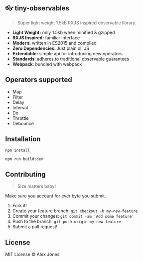 ## 👓 tiny-observables
> Super light weight 1.5kb RXJS inspired observable library.

- **Light Weight:** only 1.5kb when minified & gzipped
- **RXJS Inspired:** familiar interface
- **Modern:** written in ES2015 and compiled
- **Zero Dependencies**: Just plain ol' JS
- **Extendable:** simple api for introducing new operators
- **Standards**: adheres to traditional observable guarantees
- **Webpack**: bundled with webpack


## Operators supported

- Map
- Filter
- Delay
- Interval
- Do
- Throttle
- Debounce


## Installation

```
npm install

npm run build:dev
```

## Contributing
> Size matters baby!

Make sure you account for ever byte you submit.

1. Fork it!
2. Create your feature branch: `git checkout -b my-new-feature`
3. Commit your changes: `git commit -am 'Add some feature'`
4. Push to the branch: `git push origin my-new-feature`
5. Submit a pull request!


## License

MIT License © Alex Jones
